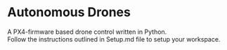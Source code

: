 <h1> Autonomous Drones </h1>
A PX4-firmware based drone control written in Python.
<br>Follow the instructions outlined in Setup.md file to setup your workspace.</br>
